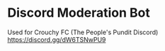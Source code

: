 # Discord Moderation Bot
Used for Crouchy FC (The People's Pundit Discord)
https://discord.gg/dW6TSNwPU9